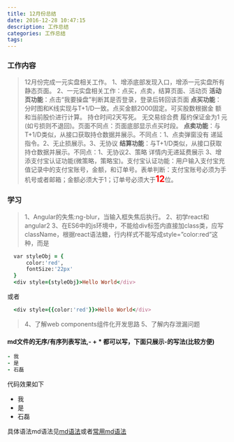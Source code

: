 ```yaml
---
title: 12月份总结
date: 2016-12-28 10:47:15
description: 工作总结
categories: 工作总结
tags:
---
```


### 工作内容
> 12月份完成一元实盘相关工作。
1、增添底部发现入口，增添一元实盘所有静态页面。
2、一元实盘相关工作：点买，点卖，结算页面、活动页
    **活动页功能**：点击“我要操盘”判断其是否登录，登录后转回该页面
    **点买功能**：分时图和K线实现与T+1/D一致。点买金额2000固定。可买股数根据金 额和当前股价进行计算。 持仓时间2天写死。 无交易综合费 履约保证金为1 元(如亏损则不退回)。页面不同点：页面底部显示点买时段。
    **点卖功能**：与T+1/D类似，从接口获取持仓数据并展示。不同点：1、点卖弹窗没有 递延指令。2、无止损展示。3、无协议
    **结算功能**：与T+1/D类似，从接口获取持仓数据并展示。不同点：1、无协议2、策略 详情内无递延费展示
3、增添支付宝认证功能(微策略，策略宝)。支付宝认证功能：用户输入支付宝充值记录中的支付宝账号，金额，和订单号。表单判断：支付宝账号必须为手机号或者邮箱；金额必须大于1；订单号必须大于<b style="color:red;font-size:20px">12</b>位。

### 学习
> 1、Angular的失焦:ng-blur，当输入框失焦后执行。
  2、初学react和angular2
  3、在ES6中的js环境中，不能给div标签内直接加class类，应写className，根据react语法糖，行内样式不能写成style=”color:red”这种，而是

  ```ruby
    var styleObj = {
        color:'red',
        fontSize:'22px'
    }
    <div style={styleObj}>Hello World</div>
  ```
  或者
  ```ruby
    <div style={{color:'red'}}>Hello World</div>
  ```
  > 4、了解web components组件化开发思路
  5、了解内存泄漏问题

#### md文件的无序/有序列表写法,- + * 都可以写，下面只展示-的写法(比较方便)
```ruby
- 我
- 是
- 石磊
```
代码效果如下
- 我
- 是
- 石磊

具体语法md语法见[md语法](http://wowubuntu.com/markdown/)或者[常用md语法](http://www.cnblogs.com/hnrainll/p/3514637.html)